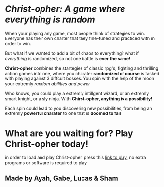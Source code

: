 # *Christ-opher: A game where everything is *random** 

When your playing any game, most people think of strategies to win. Everyone has their own charter that they fine-tuned and practiced with in order to win. 

But what if we wanted to add a bit of chaos to everything? what if *everything* is randomized, so not one battle is **ever the same!**

**Christ-opher** combines the startegies of classic rpg's, fighting and thrilling action games into one, where you charater **randomized of course** is tasked with playing against 3 diffcult bosses. You spin with the help of the moon your extremly *random abilities and power*

Who knows, you could play a extremly intillgent wizard, or an extremly smart knight, or a sly ninja. With **Chirst-opher, anything is a possibility!**

Each spin could lead to you discovering new possibilities, from being an extremly **powerful charater** to one that is **doomed to fail**

# What are you waiting for? Play Christ-opher today!

in order to load and play Christ-opher, press this [link to play](https://number1bidoof.github.io/Chris-topher/), no extra programs or software is required to play

## Made by Ayah, Gabe, Lucas & Sham
